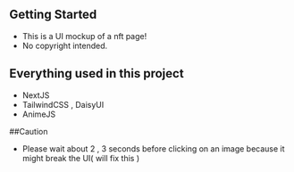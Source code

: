 ## Getting Started
- This is a UI mockup of a nft page!
- No copyright intended. 

## Everything used in this project
- NextJS
- TailwindCSS , DaisyUI
- AnimeJS 

##Caution
- Please wait about 2 , 3 seconds before clicking on an image because it might break the UI( will fix this )
